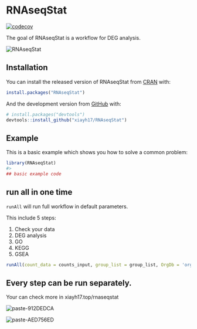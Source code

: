 
<!-- README.md is generated from README.Rmd. Please edit that file -->

# RNAseqStat

<!-- badges: start -->

[![codecov](https://codecov.io/gh/xiayh17/RNAseqStat/branch/master/graph/badge.svg?token=6rlirZDUVo)](https://codecov.io/gh/xiayh17/RNAseqStat)

<!-- badges: end -->

The goal of RNAseqStat is a workflow for DEG analysis.

![RNAseqStat](https://cdn.jsdelivr.net/gh/xiayh17/Figs@main/uPic/RNAseqStat.png)

## Installation

You can install the released version of RNAseqStat from
[CRAN](https://CRAN.R-project.org) with:

``` r
install.packages("RNAseqStat")
```

And the development version from [GitHub](https://github.com/) with:

``` r
# install.packages("devtools")
devtools::install_github("xiayh17/RNAseqStat")
```

## Example

This is a basic example which shows you how to solve a common problem:

``` r
library(RNAseqStat)
#> 
## basic example code
```

## run all in one time

`runAll` will run full workflow in default parameters.

This include 5 steps:

1.  Check your data
2.  DEG analysis
3.  GO
4.  KEGG
5.  GSEA

``` r
runAll(count_data = counts_input, group_list = group_list, OrgDb = 'org.Hs.eg.db', dir = results_dir)
```

## Every step can be run separately.

Your can check more in xiayh17.top/rnaseqstat

![paste-912DEDCA](https://cdn.jsdelivr.net/gh/xiayh17/Figs@main/uPic/paste-912DEDCA.png)

![paste-AED756ED](https://cdn.jsdelivr.net/gh/xiayh17/Figs@main/uPic/paste-AED756ED.png)
